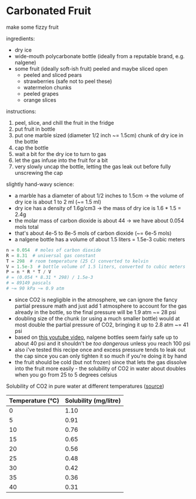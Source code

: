 # Carbonated Fruit

make some fizzy fruit

ingredients:

* dry ice
* wide-mouth polycarbonate bottle (ideally from a reputable brand, e.g. nalgene)
* some fruit (ideally soft-ish fruit) peeled and maybe sliced open
    * peeled and sliced pears
    * strawberries (safe not to peel these)
    * watermelon chunks
    * peeled grapes
    * orange slices

instructions:

1. peel, slice, and chill the fruit in the fridge
2. put fruit in bottle
3. put one marble sized (diameter 1/2 inch ~= 1.5cm) chunk of dry ice in the bottle
4. cap the bottle
5. wait a bit for the dry ice to turn to gas
6. let the gas infuse into the fruit for a bit
7. very slowly uncap the bottle, letting the gas leak out before fully unscrewing the cap

slightly hand-wavy science:

* a marble has a diameter of about 1/2 inches to 1.5cm -> the volume of dry ice is about 1 to 2 ml (~= 1.5 ml)
* dry ice has a density of 1.6g/cm3 -> the mass of dry ice is 1.6 * 1.5 = 2.4g
* the molar mass of carbon dioxide is about 44 -> we have about 0.054 mols total
* that's about 4e-5 to 8e-5 mols of carbon dioxide (~= 6e-5 mols)
* a nalgene bottle has a volume of about 1.5 liters = 1.5e-3 cubic meters

```python
n = 0.054  # moles of carbon dioxide
R = 8.31  # universal gas constant
T = 298  # room temperature (25 C) converted to kelvin
V = 1.5e-3  # bottle volume of 1.5 liters, converted to cubic meters
P = n * R * T / V
# = (0.054 * 8.31 * 298) / 1.5e-3
# = 89149 pascals
# ~= 90 kPa ~= 0.9 atm
```

* since CO2 is negligible in the atmosphere, we can ignore the fancy partial pressure math and just add 1 atmosphere to
  account for the gas already in the bottle, so the final pressure will be 1.9 atm ~= 28 psi
* doubling size of the chunk (or using a much smaller bottle) would at most double the partial pressure of CO2, bringing
  it up to 2.8 atm ~= 41 psi
* based on [this youtube video](https://www.youtube.com/watch?v=eNTGCgnBoSo), nalgene bottles seem fairly safe up to
  about 40 psi and it shouldn't be *too dangerous* unless you reach 100 psi
* also i've tested this recipe once and excess pressure tends to leak out the cap since you can only tighten it so much
  if you're doing it by hand
* the fruit should be cold (but not frozen) since that lets the gas dissolve into the fruit more easily - the solubility
  of CO2 in water about doubles when you go from 25 to 5 degrees celsius

Solubility of CO2 in pure water at different temperatures ([source](https://www.fao.org/3/ac183e/AC183E06.htm))

| Temperature (°C) | Solubility (mg/litre) |
|------------------|-----------------------|
| 0                | 1.10                  |
| 5                | 0.91                  |
| 10               | 0.76                  |
| 15               | 0.65                  |
| 20               | 0.56                  |
| 25               | 0.48                  |
| 30               | 0.42                  |
| 35               | 0.36                  |
| 40               | 0.31                  |
 	 